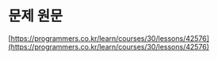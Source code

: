 # 문제 원문

[https://programmers.co.kr/learn/courses/30/lessons/42576](https://programmers.co.kr/learn/courses/30/lessons/42576)
